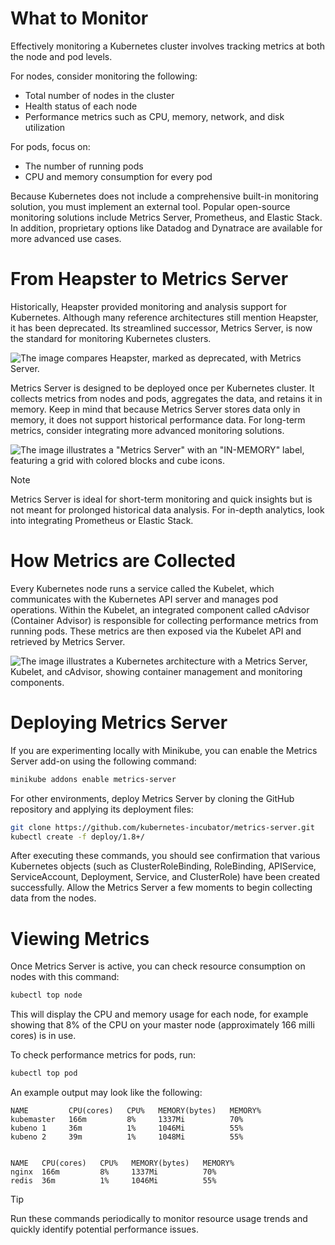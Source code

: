 # What to Monitor

Effectively monitoring a Kubernetes cluster involves tracking metrics at both the node and pod levels.

For nodes, consider monitoring the following:

- Total number of nodes in the cluster
- Health status of each node
- Performance metrics such as CPU, memory, network, and disk utilization

For pods, focus on:

- The number of running pods
- CPU and memory consumption for every pod

Because Kubernetes does not include a comprehensive built-in monitoring solution, you must implement an external tool. Popular open-source monitoring solutions include Metrics Server, Prometheus, and Elastic Stack. In addition, proprietary options like Datadog and Dynatrace are available for more advanced use cases.

# From Heapster to Metrics Server

Historically, Heapster provided monitoring and analysis support for Kubernetes. Although many reference architectures still mention Heapster, it has been deprecated. Its streamlined successor, Metrics Server, is now the standard for monitoring Kubernetes clusters.

![The image compares Heapster, marked as deprecated, with Metrics Server.](https://kodekloud.com/kk-media/image/upload/v1752869811/notes-assets/images/CKA-Certification-Course-Certified-Kubernetes-Administrator-Monitor-Cluster-Components/frame_90.jpg)

Metrics Server is designed to be deployed once per Kubernetes cluster. It collects metrics from nodes and pods, aggregates the data, and retains it in memory. Keep in mind that because Metrics Server stores data only in memory, it does not support historical performance data. For long-term metrics, consider integrating more advanced monitoring solutions.

![The image illustrates a "Metrics Server" with an "IN-MEMORY" label, featuring a grid with colored blocks and cube icons.](https://kodekloud.com/kk-media/image/upload/v1752869812/notes-assets/images/CKA-Certification-Course-Certified-Kubernetes-Administrator-Monitor-Cluster-Components/frame_110.jpg)

>[!Note]
Metrics Server is ideal for short-term monitoring and quick insights but is not meant for prolonged historical data analysis. For in-depth analytics, look into integrating Prometheus or Elastic Stack.

# How Metrics are Collected

Every Kubernetes node runs a service called the Kubelet, which communicates with the Kubernetes API server and manages pod operations. Within the Kubelet, an integrated component called cAdvisor (Container Advisor) is responsible for collecting performance metrics from running pods. These metrics are then exposed via the Kubelet API and retrieved by Metrics Server.

![The image illustrates a Kubernetes architecture with a Metrics Server, Kubelet, and cAdvisor, showing container management and monitoring components.](https://kodekloud.com/kk-media/image/upload/v1752869814/notes-assets/images/CKA-Certification-Course-Certified-Kubernetes-Administrator-Monitor-Cluster-Components/frame_150.jpg)

# Deploying Metrics Server

If you are experimenting locally with Minikube, you can enable the Metrics Server add-on using the following command:

```bash
minikube addons enable metrics-server
```

For other environments, deploy Metrics Server by cloning the GitHub repository and applying its deployment files:

```bash
git clone https://github.com/kubernetes-incubator/metrics-server.git
kubectl create -f deploy/1.8+/
```

After executing these commands, you should see confirmation that various Kubernetes objects (such as ClusterRoleBinding, RoleBinding, APIService, ServiceAccount, Deployment, Service, and ClusterRole) have been created successfully. Allow the Metrics Server a few moments to begin collecting data from the nodes.

# Viewing Metrics

Once Metrics Server is active, you can check resource consumption on nodes with this command:

```bash
kubectl top node
```

This will display the CPU and memory usage for each node, for example showing that 8% of the CPU on your master node (approximately 166 milli cores) is in use.

To check performance metrics for pods, run:

```bash
kubectl top pod
```

An example output may look like the following:

```
NAME         CPU(cores)   CPU%   MEMORY(bytes)   MEMORY%
kubemaster   166m         8%     1337Mi          70%
kubeno 1     36m          1%     1046Mi          55%
kubeno 2     39m          1%     1048Mi          55%


NAME   CPU(cores)   CPU%   MEMORY(bytes)   MEMORY%
nginx  166m         8%     1337Mi          70%
redis  36m          1%     1046Mi          55%
```

>[!Tip]
Run these commands periodically to monitor resource usage trends and quickly identify potential performance issues.